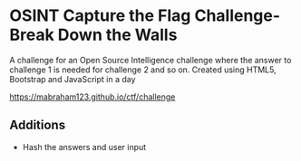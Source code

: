 # OSINT Capture the Flag Challenge- Break Down the Walls

A challenge for an Open Source Intelligence challenge where the answer to challenge 1 is needed for challenge 2 and so on.
Created using HTML5, Bootstrap and JavaScript in a day

https://mabraham123.github.io/ctf/challenge


## Additions
* Hash the answers and user input
